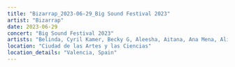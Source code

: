 ```yaml
---
title: "Bizarrap_2023-06-29_Big Sound Festival 2023"
artist: "Bizarrap"
date: 2023-06-29
concert: "Big Sound Festival 2023"
artists: "Belinda, Cyril Kamer, Becky G, Aleesha, Aitana, Ana Mena, Alizzz, Bizarrap, beret, Belén Aguilera"
location: "Ciudad de las Artes y las Ciencias"
location_details: "Valencia, Spain"
---
```

